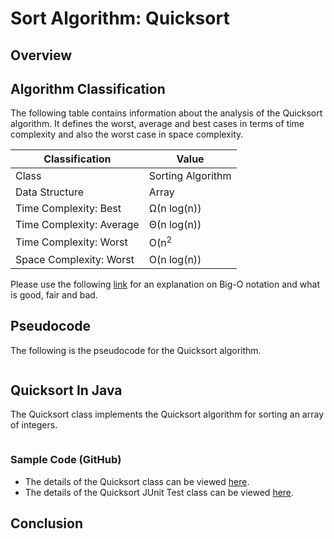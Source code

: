 # Sort Algorithm: Quicksort

## Overview


## Algorithm Classification
The following table contains information about the analysis of the Quicksort algorithm. It defines the worst, average and best cases in terms of time complexity and also the worst case in space complexity.

| Classification | Value|
| --- | --- |
| Class | Sorting Algorithm |
| Data Structure | Array |
| Time Complexity: Best | Ω(n log(n)) |
| Time Complexity: Average | Θ(n log(n)) |
| Time Complexity: Worst | O(n<sup>2</sup> |
| Space Complexity: Worst | O(n log(n)) |

Please use the following [link][0] for an explanation on Big-O notation and what is good, fair and bad.

## Pseudocode
The following is the pseudocode for the Quicksort algorithm.
```

```

## Quicksort In Java
The Quicksort class implements the Quicksort algorithm for sorting an array of integers.

```java
```
### Sample Code (GitHub)
* The details of the Quicksort class can be viewed [here][1].
* The details of the Quicksort JUnit Test class can be viewed [here][2].

## Conclusion


[0]: http://www.bigocheatsheet.com/img/big-o-cheat-sheet-poster.png
[1]: #
[2]: #
